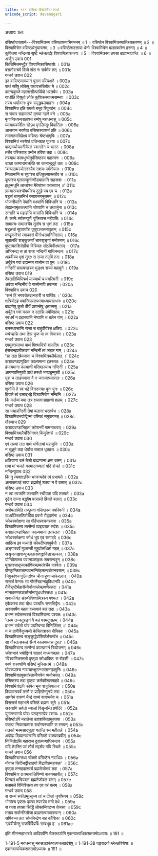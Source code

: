 ```yaml
---
title: १९१ वसिष्ठ-विश्वामित्र-स्पर्धा
unicode_script: devanagari

---
```



अध्यायः 191

वसिष्ठोपाख्याने---विश्वामित्रस्य वसिष्ठाश्रमाभिगमनम् ॥ 1 ॥ वसिष्ठेन विश्वामित्रस्यातिथ्यकरणम् ॥ 2 ॥ विश्वामित्रेण वसिष्ठधेनुयाचनम् ॥ 3 ॥ वसिष्ठेनादत्ताया धेनोः विश्वामित्रेण बलात्कारेण हरणम् ॥ 4 ॥ कुपितया नन्दिन्या सृष्टैः म्लेच्छाद्यैः विश्वामित्रपराजयः ॥ 5 ॥ विश्वामित्रस्य तपसा ब्राह्मण्यप्राप्तिः ॥ 6 ॥
अर्जुन उवाच 	001  
किन्निमित्तमभूद्वैरं विश्वामित्रवसिष्ठयोः ।	001a  
वसतोराश्रमे दिव्ये शंस नः सर्वमेव तत् ॥	001c  
गन्धर्व उवाच 	002  
इदं वासिष्ठमाख्यानं पुराणं परिचक्षते ।	002a  
पार्थ सर्वेषु लोकेषु यथावत्तन्निबोध मे ॥	002c  
कान्यकुब्जे महानासीत्पार्थिवो भरतर्षभ ।	003a  
गाधीति विश्रुतो लोके कुशिकस्यात्मसम्भवः ॥	003c  
तस्य धर्मात्मनः पुत्रः समृद्धबलवाहनः ।	004a  
विश्वामित्र इति ख्यतो बभूव रिपुमर्दनः ॥	004c  
स चचार सहामात्यो मृगयां गहने वने ।	005a  
मृगान्विध्यन्वराहांश्च रम्येषु मरुधन्वसु ॥	005c  
व्यायामकर्शितः सोऽथ मृगलिप्सुः पिपासितः ।	006a  
आजगाम नरश्रेष्ठ वसिष्ठस्याश्रमं प्रति ॥	006c  
तमागतमभिप्रेक्ष्य वसिष्ठः श्रेष्ठभागृषिः ।	007a  
विश्वामित्रं नरश्रेष्ठं प्रतिजग्राह पूजया ॥	007c  
पाद्यार्घ्याचमनीयैस्तं स्वागतेन च भारत ।	008a  
तथैव परिजग्राह वन्येन हविषा तदा ॥	008c  
तस्याथ कामधुग्धेनुर्वसिष्ठस्य महात्मनः ।	009a  
उक्ता कामान्प्रयच्छेति सा कामान्दुदुहे ततः ॥	009c  
\'बाष्पाढ्यस्योदनस्यैव राशयः पर्वतोपमाः ।	010a  
निष्ठानानि च सूपांश्च दधिकुल्यास्तथैव च ॥	010c  
कूपांश्च घृतसम्पूर्णान्गौड्यान्नानि सहस्रशः ।	011a  
इक्षून्मधूनि लाजांश्च मैरेयांश्च वरासवान् ॥\'	011c  
ग्राम्यारण्याश्चौषधीश्च दुदुहे पय एव च ।	012a  
षड्रसं चामृतनिभं रसायनमनुत्तमम् ॥	012c  
भोजनीयानि पेयानि भक्ष्याणि विविधानि च ।	013a  
लेह्यान्यमृतकल्पानि चोष्याणि च तथार्जुना ॥	013c  
रत्नानि च महार्हाणि वासांसि विविधानि च ।	014a  
तैः कामैः सर्वसम्पूर्णैः पूजितश्च महीपतिः ॥	014c  
सामात्यः सबलश्चैव तुतोष स भृशं तदा ।	015a  
षडुन्नतां सुपार्श्वोरुं पृथुपञ्चसमावृताम् ॥	015c  
मण्डूकनेत्रां स्वाकारां पीनोधसमनिन्दिताम् ।	016a  
सुवालधिं शङ्कुकर्णां चारुशृङ्गां मनोरमाम् ॥	016c  
पुष्टायतशिरोग्रीवां विस्मितः सोऽभिवीक्ष्यताम् ।	017a  
अभिनन्द्य स तां राजा नन्दिनीं गाधिनन्दनः ॥	017c  
अब्रवीच्च भृशं तुष्टः स राजा तमृषिं तदा ।	018a  
अर्बुदेन गवां ब्रह्मन्मम राज्येन वा पुनः ॥	018c  
नन्दिनीं सम्प्रयच्छस्व भुङ्क्ष्व राज्यं महामुने ।	019a  
वसिष्ठ उवाच 	019  
देवतातिथिपित्रर्थं याज्यार्थं च पयस्विनी ॥	019c  
अदेया नन्दिनीयं वै राज्येनापि तवानघ ।	020a  
विश्वामित्र उवाच 	020  
\'रत्नं हि भगवन्नेतद्रत्नहारी च पार्थिवः ।\'	020c  
क्षत्रियोऽहं भवान्विप्रस्तपःस्वाध्यायसाधनः ॥	020e  
ब्राह्मणेषु कुतो वीर्यं प्रशान्तेषु धृतात्मसु ।	021a  
अर्बुदेन गवां यस्त्वं न ददासि ममेप्सितम् ॥	021c  
स्वधर्मं न प्रहास्यामि नेष्यामि च बलेन गाम् ।	022a  
वसिष्ठ उवाच 	022  
बलस्थश्चासि राजा च बाहुवीर्यश्च क्षत्रियः ॥	022c  
यथेच्छसि तथा क्षिप्रं कुरु मा त्वं विचारय ।	023a  
गन्धर्व उवाच 	023  
एवमुक्तस्तथा पार्थ विश्वामित्रो बलादिव ॥	023c  
हंसचन्द्रप्रतीकाशां नन्दिनीं तां जहार गाम् ।	024a  
\'सा तदा ह्रियमाणा च विश्वामित्रबलैर्बलात् ।\'	024c  
कशादण्डप्रणुदिता काल्यमाना इतस्ततः ॥	024e  
हंभायमाना कल्याणी वसिष्ठस्याथ नन्दिनी ।	025a  
आगम्याभिमुखी पार्थ तस्थौ भगवदुन्मुखी ॥	025c  
भृशं च ताड्यमाना वै न जगामाश्रमात्ततः ।	026a  
वसिष्ठ उवाच 	026  
शृणोमि ते रवं भद्रे विनदन्त्याः पुनः पुनः ॥	026c  
ह्रियसे त्वं बलाद्भद्रे विश्वामित्रेण नन्दिनि ।	027a  
किं कर्तव्यं मया तत्र क्षमावान्ब्राह्मणो ह्यहम् ।	027c  
गन्धर्व उवाच 	028  
सा भयान्नन्दिनी तेषां बलानां भरतर्षभ ।	028a  
विश्वामित्रभयोद्विग्ना वसिष्ठं समुपागमत् ॥	028c  
गौरुवाच 	029  
कशाग्रदण्डाभिहतां क्रोशन्तीं मामनाथवत् ।	029a  
विश्वामित्रबलैर्घोरैर्भगवन् किमुपेक्षसे ॥	029c  
गन्धर्व उवाच 	030  
एवं तस्यां तदा पार्थ धर्षितायां महामुनिः ।	030a  
न चुक्षुभे तदा धैर्यान्न चचाल धृतव्रतः ॥	030c  
वसिष्ठ उवाच 	031  
क्षत्रियाणां बलं तेजो ब्राह्मणानां क्षमा बलम् ।	031a  
क्षमा मां भजते यस्माद्गम्यतां यदि रोचते ॥	031c  
नन्दिन्युवाच 	032  
किं नु त्यक्ताऽस्मि भगवन्यदेवं त्वं प्रभाषसे ।	032a  
अत्यक्ताऽहं त्वया ब्रह्मन्नेतुं शक्या न वै बलात् ॥	032c  
वसिष्ठ उवाच 	033  
न त्वां त्यजामि कल्याणि स्थीयतां यदि शक्यते ।	033a  
दृढेन दाम्ना बद्ध्वैष वत्सस्ते ह्रियते बलात् ॥	033c  
गन्धर्व उवाच 	034  
स्थीयतामिति तच्छ्रुत्वा वसिष्ठस्य पयस्विनी ।	034a  
ऊर्ध्वाञ्चितशिरोग्रीवा प्रबभौ रौद्रदर्शना ॥	034c  
क्रोधरक्तेक्षणा सा गौर्हंभारवघनस्वना ।	035a  
विश्वामित्रस्य तत्सैन्यं व्यद्रावयत सर्वशः ॥	035c  
कशाग्रदण्डाभिहता काल्यमाना ततस्ततः ।	036a  
क्रोधरक्तेक्षणा क्रोधं भूय एव समाददे ॥	036c  
आदित्य इव मध्याह्ने क्रोधदीप्तवपुर्बभौ ।	037a  
अङ्गारवर्षं मुञ्चन्ती मुहुर्वालधितो महत् ॥	037c  
असृजत्पह्लवान्पुच्छात्प्रस्रवाद्द्राविडाञ्छकान् ।	038a  
योनिदेशाच्च यवानाञ्शकृतः शबरान्बहून् ॥	038c  
मूत्रतश्चासृजत्कांश्चिच्छबरांश्चैव पार्श्वतः ।	039a  
पौण्ड्रान्किरातान्यवनान्सिंहलान्बर्बरान्खसान् ॥	039c  
चिबुकांश्च पुलिन्दांश्च चीनान्हूणान्सकेरलान् ।	040a  
ससर्ज फेनतः सा गौर्म्लेच्छान्बहुविधानपि ॥	040c  
तैर्विसृष्टैर्महासैन्यैर्नानाम्लेच्छगणैस्तदा ।	041a  
नानावरणसञ्छन्नैर्नानायुधधरैस्तथा ॥	041c  
अवाकीर्यत संरब्धैर्विश्वामित्रस्य पश्यतः ।	042a  
एकैकश्च तदा योधः पञ्चभिः सप्तभिर्वृतः ॥	042c  
अस्त्रवर्षेण महता वध्यमानं बलं तदा ।	043a  
प्रभग्नं सर्वतस्त्रस्तं विश्वामित्रस्य पश्यतः ॥	043c  
\'तस्य तच्चतुरङ्गं वै बलं परमदुःसहम् ।	044a  
प्रभग्नं सर्वतो घोरं पयस्विन्या विनिर्जितम् ॥\'	044c  
न च प्राणैर्वियुज्यन्ते केचित्तत्रास्य सैनिकाः ।	045a  
विश्वामित्रस्य सङ्क्रुद्धैर्वासिष्ठैर्भरतर्षभ ॥	045c  
सा गौस्तत्सकलं सैन्यं कालयामास दूरतः ।	046a  
विश्वामित्रस्य तत्सैन्यं काल्यमानं त्रियोजनम् ॥	046c  
क्रोशमानं भयोद्विग्नं त्रातारं नाध्यगच्छत ।	047a  
\'विश्वामित्रस्ततो दृष्ट्वा क्रोधाविष्टः स रोदसी ॥	047c  
ववर्ष शरवर्षाणि वसिष्ठे मुनिसत्तमे ।	048a  
घोररूपांश्च नाराचान्क्षुरान्भल्लान्महामुनिः ॥	048c  
विश्वामित्रप्रयुक्तांस्तान्वैणवेन व्यमोचयत् ।	049a  
वसिष्ठस्य तदा दृष्ट्वा कर्मकौशलमाहवे ॥	049c  
विश्वामित्रोऽपि कोपेन भूयः शत्रुनिपातनः ।	050a  
दिव्यास्त्रवर्षं तस्मै स प्राहिणोन्मुनये रुषा ॥	050c  
आग्नेयं वारुणं चैन्द्रं याम्यं वायव्यमेव च ।	051a  
विससर्ज महाभागे वसिष्ठे ब्रह्मणः सुते ॥	051c  
अस्त्राणि सर्वतो ज्वालां विसृजन्ति प्रपेदिरे ।	052a  
युगान्तसमये घोराः पतङ्गस्येव रश्मयः ॥	052c  
वसिष्ठोऽपि महातेजा ब्रह्मशक्तिप्रयुक्तया ।	053a  
यष्ट्या निवारयामास सर्वाण्यस्त्राणि स स्मयन् ॥	053c  
ततस्ते भस्मसाद्भूताः पतन्ति स्म महीतले ।	054a  
अपोह्य दिव्यान्यस्त्राणि वसिष्ठो वाक्यमब्रवीत् ॥	054c  
निर्जितोऽसि महाराज दुरात्मन्गाधिनन्दन ।	055a  
यदि तेऽस्ति परं शौर्यं तद्दर्शय मयि स्थिते ॥	055c  
गन्धर्व उवाच 	056  
विश्वामित्रस्तथा चोक्तो वसिष्ठेन नराधिपः ।	056a  
नोवाच किञ्चिद्व्रीडाढ्यो विद्रावितमहाबलः\' ॥	056c  
दृष्ट्वा तन्महदाश्चर्यं ब्रह्मतेजोभवं तदा ।	057a  
विश्वामित्रः क्षत्रभावान्निर्विण्णो वाक्यमब्रवीत् ।	057c  
धिग्बलं क्षत्रियबलं ब्रह्मतेजोबलं बलम् ॥	057e  
बलाबले विनिश्चित्य तप एव परं बलम् ।	058a  
गन्धर्व उवाच 	058  
स राज्यं स्फीतमुत्सृज्य तां च दीप्तां नृपश्रियम् ॥	058c  
भोगांश्च पृष्ठतः कृत्वा तपस्येव मनो दधे ।	059a  
स गत्वा तपसा सिद्धिं लोकान्विष्टभ्य तेजसा ॥	059c  
तताप सर्वान्दीप्तौजा ब्राह्मणत्वमवाप्तवान् ।	060a  
अपिबच्च ततः सोममिन्द्रेण सह कौशिकः ॥	060c  
\'एवंवीर्यस्तु राजर्षिर्विप्रर्षिः सम्बभूव ह\' ॥ 	061ac  

इति श्रीमन्महाभारते आदिपर्वणि चैत्ररथपर्वमि एकनवत्यधिकशततमोऽध्यायः ॥ 191 ॥

1-191-5 मरुधन्वसु मरुसञ्ज्ञकेष्वल्पजलप्रदेशेषु ॥ 1-191-38 पह्लवादयो म्लेच्छविशेषाः ॥ एकनवत्यधिकशततमोऽध्यायः ॥ 191 ॥